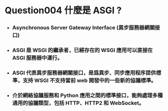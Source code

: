 Question004 什麼是 ASGI ?
=====
* ### Asynchronous Server Gateway Interface (異步服務器網關接口)
* ### ASGI 是 WSGI 的繼承者，已經存在的 WSGI 應用可以直接在 ASGI 服務器中運行。
* ### ASGI 代表異步服務器網關接口，是爲異步、同步應用程序提供標準，支持 WSGI 不支持當前 web 開發中的一些新的協議標準。
* ### 介於網絡協議服務和 Python 應用之間的標準接口，能夠處理多種通用的協議類型，包括 HTTP、HTTP2 和 WebSocket。
<br />
